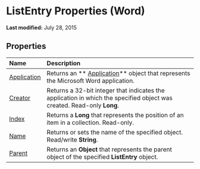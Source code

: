 
# ListEntry Properties (Word)

 **Last modified:** July 28, 2015


## Properties



|**Name**|**Description**|
|:-----|:-----|
| [Application](79aed816-6d20-3c8a-a4a4-3550a9e47d10.md)|Returns an  ** [Application](d1cf6f8f-4e88-bf01-93b4-90a83f79cb44.md)** object that represents the Microsoft Word application.|
| [Creator](c7120694-0e9b-6df8-7ce0-d7eb7fa6c456.md)|Returns a 32-bit integer that indicates the application in which the specified object was created. Read-only  **Long**.|
| [Index](a2be532b-bb51-17c8-1990-6698e593f4cc.md)|Returns a  **Long** that represents the position of an item in a collection. Read-only.|
| [Name](ee6fae98-4b7d-d8d9-0af3-ee7c76e8b64e.md)|Returns or sets the name of the specified object. Read/write  **String**.|
| [Parent](80dbb906-164d-81d6-9f66-4f84c047e44a.md)|Returns an  **Object** that represents the parent object of the specified **ListEntry** object.|
